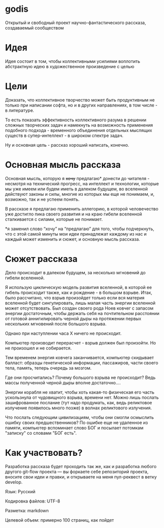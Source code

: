 # godis

Открытый и свободный проект научно-фантастического рассказа, создаваемый сообществом

# Идея

Идея состоит в том, чтобы коллективными усилиями воплотить абстрактную идею в художественное произведение с целью 

# Цели

Доказать, что коллективное творчество может быть продуктивным не только при написании софта, но и в других направлениях, в том числе - в литературе.

То есть показать эффективность коллективного разума в решении сложных творческих задач и намекнуть на возможность применения подобного подхода - временного объединения отдельных мыслящих существ в супер-интеллект - в широком спектре задач. 

Ну и основная цель - рассказ хороший написать, конечно.

# Основная мысль рассказа

Основная мысль, которую я ~~хочу~~ предлагаю* донести до читателя - несмотря на технический прогресс, на интеллект и технологии, которые мы уже имеем или будем иметь в далеком будущем, во вселенной действуют законы и силы, многие из которых мы еще не понимаем, и, возможно, так и не успеем понять.

В рассказе я предлагаю применить аллегорию, в которой человечество уже достигло пика своего развития и на краю гибели вселенной сталкивается с силами, которые не понимает.

*я заменил слово “хочу” на “предлагаю” для того, чтобы подчеркнуть, что с этой самой минуты мои идеи принадлежат каждому из нас и каждый может изменить и сюжет, и основную мысль рассказа.

# Сюжет рассказа

Дело происходит в далеком будущем, за несколько мгновений до гибели вселенной.

Я использую циклическую модель развития вселенной, в которой ее гибель происходит также, как и рождение - в большом взрыве.
Итак, было рассчитано, что взрыв произойдет только если вся материя вселенной будет сингулировать, лишь малая часть энергии вселенной может отсутствовать. Был создан своего рода Ноев ковчег с запасом энергии достаточным, чтобы держать себя на почтительном расстоянии от готовой аннигилировать черной дыры на протяжении первых нескольких мгновений после большого взрыва.

Однако при наступлении часа Х ничего не происходит.

Компьютер производит перерасчет - взрыв должен был произойти. Но не произошел и не собирается.

Тем временем энергия ковчега заканчивается, компьютер скидывает балласт: образцы генетической информации, пассажиров, части своего тела, память, теперь очередь за мозгом. 

Где они просчитались? Почему большого взрыва не происходит? Ведь массы полученной черной дыры вполне достаточно....

Энергии корабля не хватит, чтобы хоть какая-то физическая его часть ускользнула от чудовищного взрыва, времени нет. 
Можно лишь послать зашифрованное послание (тут надо продумать, как, ведь реликтовое излучение появилось много позже) в волнах реликтового излучения. 

Что послать следующим цивилизациям, чтобы они смогли осмыслить ошибку своих предшественников?
По ошибке еще не удаленное из памяти, компьютер вспоминает слово БОГ и посылает потомкам "записку" со словами "БОГ есть". 

# Как участвовать?

Разработка рассказа будет проходить так же, как и разработка любого другого git-flow проекта — вы форкаете себе репозиторий проекта, вносите свои идеи и правки, и открываете на меня пул-реквест в ветку develop.

Язык: Русский

Кодировка файлов: UTF-8

Разметка: markdown

Целевой объем: примерно 100 страниц, как пойдет




